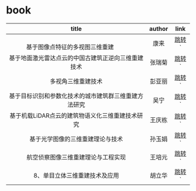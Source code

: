 # book
|<span style="display:inline-block;width: 80px"> title </span>|   author     |        link          |
| :------------------------:      |    :-:      |         :-:          |
|&nbsp; &nbsp; &nbsp; <br>基于图像点特征的多视图三维重建 &nbsp; &nbsp; &nbsp; &nbsp;|康来  |[跳转](https://https://book.duxiu.com/bookDetail.jsp?dxNumber=000015618915&d=A9BEC0107C1B0A868889870A884A6324&fenlei=181610010703&sw=%E5%9F%BA%E4%BA%8E%E5%9B%BE%E5%83%8F%E7%82%B9%E7%89%B9%E5%BE%81%E7%9A%84%E5%A4%9A%E8%A7%86%E5%9B%BE%E4%B8%89%E7%BB%B4%E9%87%8D%E5%BB%BA+%E5%BA%B7%E6%9D%A5>links.html "标题")`|
|基于地面激光雷达点云的中国古建筑正逆向三维重建技术| 张瑞菊|[跳转](https://book.duxiu.com/bookDetail.jsp?dxNumber=000019485749&d=A1CB7198165AB13FDF22FB6B45627B0B&fenlei=1820060105&sw=%E5%9F%BA%E4%BA%8E%E5%9C%B0%E9%9D%A2%E6%BF%80%E5%85%89%E9%9B%B7%E8%BE%BE%E7%82%B9%E4%BA%91%E7%9A%84%E4%B8%AD%E5%9B%BD%E5%8F%A4%E5%BB%BA%E7%AD%91%E6%AD%A3%E9%80%86%E5%90%91%E4%B8%89%E7%BB%B4%E9%87%8D%E5%BB%BA%E6%8A%80%E6%9C%AF+%E5%BC%A0%E7%91%9E%E8%8F%8A>links.html "标题")`|
|多视角三维重建技术                               | 彭亚丽|[跳转](https://book.duxiu.com/bookDetail.jsp?dxNumber=000019170367&d=90F813BE8C83F988B098544B920334EC&fenlei=181610010703&sw=%E5%A4%9A%E8%A7%86%E8%A7%92%E4%B8%89%E7%BB%B4%E9%87%8D%E5%BB%BA%E6%8A%80%E6%9C%AF+%E5%BD%AD%E4%BA%9A%E4%B8%BD>links.html "标题")`|
|基于目标识别和参数化技术的城市建筑群三维重建方法研究 |吴宁|[跳转](https://book.duxiu.com/bookDetail.jsp?dxNumber=000016114342&d=4718776F92FF70D0539C02CC5AA2C645&fenlei=18201503&sw=%E5%9F%BA%E4%BA%8E%E7%9B%AE%E6%A0%87%E8%AF%86%E5%88%AB%E5%92%8C%E5%8F%82%E6%95%B0%E5%8C%96%E6%8A%80%E6%9C%AF%E7%9A%84%E5%9F%8E%E5%B8%82%E5%BB%BA%E7%AD%91%E7%BE%A4%E4%B8%89%E7%BB%B4%E9%87%8D%E5%BB%BA%E6%96%B9%E6%B3%95%E7%A0%94%E7%A9%B6+%E5%90%B4%E5%AE%81>links.html "标题")`|
|基于机载LiDAR点云的建筑物语义化三维重建技术研究     |王庆栋|[跳转](https://book.duxiu.com/bookDetail.jsp?dxNumber=000019396151&d=899BE8023CA45D9FA553EF882043D484&fenlei=1820060105&sw=%E5%9F%BA%E4%BA%8E%E8%AF%AD%E4%B9%89%E5%BB%BA%E6%A8%A1%E6%A1%86%E6%9E%B6%E7%9A%84%E6%9C%BA%E8%BD%BDLiDAR%E7%82%B9%E4%BA%91%E5%BB%BA%E7%AD%91%E7%89%A9%E4%B8%89%E7%BB%B4%E9%87%8D%E5%BB%BA%E6%8A%80%E6%9C%AF%E7%A0%94%E7%A9%B6>links.html "标题")`|
|基于光学图像的三维重建理论与技术                   |孙玉娟|[跳转](https://book.duxiu.com/bookDetail.jsp?dxNumber=000017133329&d=78D8750BBE3000A78415C21F3D81208E&fenlei=130306&sw=%E5%9F%BA%E4%BA%8E%E5%85%89%E5%AD%A6%E5%9B%BE%E5%83%8F%E7%9A%84%E4%B8%89%E7%BB%B4%E9%87%8D%E5%BB%BA%E7%90%86%E8%AE%BA%E4%B8%8E%E6%8A%80%E6%9C%AF+%E5%AD%99%E7%8E%89%E5%A8%9F>links.html "标题")`|
|航空侦察图像三维重建理论与工程实现                  |王培元|[跳转](https://book.duxiu.com/bookDetail.jsp?dxNumber=000019592848&d=3C708E4118EC7637F3340C4C83D5DC51&fenlei=050505&sw=%E8%88%AA%E7%A9%BA%E4%BE%A6%E5%AF%9F%E5%9B%BE%E5%83%8F%E4%B8%89%E7%BB%B4%E9%87%8D%E5%BB%BA%E7%90%86%E8%AE%BA%E4%B8%8E%E5%B7%A5%E7%A8%8B%E5%AE%9E%E7%8E%B0+%E7%8E%8B%E5%9F%B9%E5%85%83>links.html "标题")`|
|8、单目立体三维重建技术及应用                       | 胡立华|[跳转](https://book.duxiu.com/bookDetail.jsp?dxNumber=000018968622&d=57B0C773BA174C13CA8739034FFFCD09&fenlei=1820060105&sw=%E5%8D%95%E7%9B%AE%E7%AB%8B%E4%BD%93%E4%B8%89%E7%BB%B4%E9%87%8D%E5%BB%BA%E6%8A%80%E6%9C%AF%E5%8F%8A%E5%BA%94%E7%94%A8+%E8%83%A1%E7%AB%8B%E5%8D%8E>links.html "标题")`|

